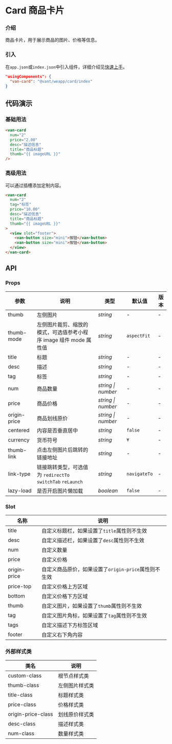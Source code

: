 # Card 商品卡片

### 介绍

商品卡片，用于展示商品的图片、价格等信息。

### 引入

在`app.json`或`index.json`中引入组件，详细介绍见[快速上手](#/quickstart#yin-ru-zu-jian)。

```json
"usingComponents": {
  "van-card": "@vant/weapp/card/index"
}
```

## 代码演示

### 基础用法

```html
<van-card
  num="2"
  price="2.00"
  desc="描述信息"
  title="商品标题"
  thumb="{{ imageURL }}"
/>
```

### 高级用法

可以通过插槽添加定制内容。

```html
<van-card
  num="2"
  tag="标签"
  price="10.00"
  desc="描述信息"
  title="商品标题"
  thumb="{{ imageURL }}"
>
  <view slot="footer">
    <van-button size="mini">按钮</van-button>
    <van-button size="mini">按钮</van-button>
  </view>
</van-card>
```

## API

### Props

| 参数 | 说明 | 类型 | 默认值 | 版本 |
| --- | --- | --- | --- | --- |
| thumb | 左侧图片 | _string_ | - | - |
| thumb-mode | 左侧图片裁剪、缩放的模式，可选值参考小程序 image 组件 mode 属性值 | _string_ | `aspectFit` | - |
| title | 标题 | _string_ | - | - |
| desc | 描述 | _string_ | - | - |
| tag | 标签 | _string_ | - | - |
| num | 商品数量 | _string \| number_ | - | - |
| price | 商品价格 | _string \| number_ | - | - |
| origin-price | 商品划线原价 | _string \| number_ | - | - |
| centered | 内容是否垂直居中 | _string_ | `false` | - |
| currency | 货币符号 | _string_ | `¥` | - |
| thumb-link | 点击左侧图片后跳转的链接地址 | _string_ | - | - |
| link-type | 链接跳转类型，可选值为 `redirectTo` `switchTab` `reLaunch` | _string_ | `navigateTo` | - |
| lazy-load | 是否开启图片懒加载 | _boolean_ | `false` | - |

### Slot

| 名称         | 说明                                                 |
| ------------ | ---------------------------------------------------- |
| title        | 自定义标题栏，如果设置了`title`属性则不生效          |
| desc         | 自定义描述栏，如果设置了`desc`属性则不生效           |
| num          | 自定义数量                                           |
| price        | 自定义价格                                           |
| origin-price | 自定义商品原价，如果设置了`origin-price`属性则不生效 |
| price-top    | 自定义价格上方区域                                   |
| bottom       | 自定义价格下方区域                                   |
| thumb        | 自定义图片，如果设置了`thumb`属性则不生效            |
| tag          | 自定义图片角标，如果设置了`tag`属性则不生效          |
| tags         | 自定义描述下方标签区域                               |
| footer       | 自定义右下角内容                                     |

### 外部样式类

| 类名               | 说明           |
| ------------------ | -------------- |
| custom-class       | 根节点样式类   |
| thumb-class        | 左侧图片样式类 |
| title-class        | 标题样式类     |
| price-class        | 价格样式类     |
| origin-price-class | 划线原价样式类 |
| desc-class         | 描述样式类     |
| num-class          | 数量样式类     |
